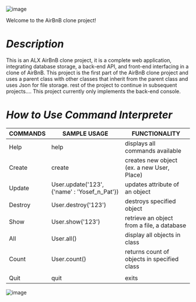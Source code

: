 ![image](https://user-images.githubusercontent.com/106808436/203632781-41505e68-a74c-4907-844a-b682b6b4217b.png)

Welcome to the AirBnB clone project!

# ***Description***

This is an ALX AirBnB clone project, it is a complete web application, integrating database storage, a back-end API, and front-end interfacing in a clone of AirBnB. This project is the first part of the AirBnB clone project and uses a parent class with other classes that inherit from the parent class and uses Json for file storage. rest of the project to continue in subsequent projects....
This project currently only implements the back-end console.

  # ***How to Use Command Interpreter***
|     **COMMANDS**  |  SAMPLE USAGE            |       FUNCTIONALITY                           |
|------------------|--------------------------|-----------------------------------------------|
|       Help       |     help                 |  displays all commands available              |
|       Create     |  create <class>          |  creates new object (ex. a new User, Place)   |
|       Update     |  User.update('123', {'name' : 'Yosef_n_Pat'})     |  updates attribute of an object|                
|       Destroy    |  User.destroy('123')     |   destroys specified object                   |
|       Show       |  User.show('123')        |   retrieve an object from a file, a database  |
|       All        |    User.all()            |  display all objects in class                 |
|       Count      |   User.count()           |  returns count of objects in specified class  |
|                  |                          |                                               |
|       Quit       |     quit                 |       exits                                   |
 
  

  ![image](https://user-images.githubusercontent.com/106808436/204014122-f51c7bc7-4488-465d-82f8-8fdfd1d842b8.png)
